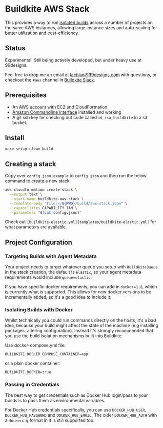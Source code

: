 # Buildkite AWS Stack

This provides a way to run [isolated builds](https://buildkite.com/docs/guides/docker-containerized-builds) across a number of projects on the same AWS instances, allowing large instance sizes and auto-scaling for better utilization and cost-efficiency.

## Status

Experimental. Still being actively developed, but under heavy use at 99designs.

Feel free to drop me an email at lachlan@99designs.com with questions, or checkout the `#aws` channel in [Buildkite Slack](https://chat.buildkite.com/).

## Prerequisites

  * An AWS account with EC2 and CloudFormation
  * [Amazon Commandline Interface](http://aws.amazon.com/cli/) installed and working
  * A git ssh key for checking out code called `id_rsa_buildkite` in a s3 bucket.

## Install

```
make setup clean build
```

## Creating a stack

Copy over `config.json.example` to `config.json` and then run the below command to create a new stack.

```bash
aws cloudformation create-stack \
  --output text \
  --stack-name buildkite-aws-stack \
  --template-body "file://${PWD}/build/aws-stack.json" \
  --capabilities CAPABILITY_IAM \
  --parameters "$(cat config.json)"
```

Check out `[buildkite-elastic.yml][templates/buildkite-elastic.yml]` for what parameters are available.

## Project Configuration

### Targeting Builds with Agent Metadata

Your project needs to target whatever queue you setup with `BuildkiteQueue` in the stack creation, the default is `elastic`, so your agent metadata requirements would include `queue=elastic`.

If you have specific docker requirements, you can add in `docker=1.8`, which is currently what is supported. This allows for new docker versions to be incrementally added, so it's a good idea to include it.

### Isolating Builds with Docker

Whilst technically you could run commands directly on the hosts, it's a bad idea, because your build might affect the state of the machine (e.g installing packages, altering configuration). Instead it's strongly recommended that you use the build isolation mechanisms built into Buildkite:

Use docker-compose.yml file:

```
BUILDKITE_DOCKER_COMPOSE_CONTAINER=app
```

or a plain docker container:

```
BUILDKITE_DOCKER=true
```

### Passing in Credentials

The best way to get credentials such as Docker Hub login/pass to your builds is to pass them as environmental variables.

For Docker Hub credentials specifically, you can use `DOCKER_HUB_USER`, `DOCKER_HUB_PASSWORD` and `DOCKER_HUB_EMAIL`. The older `DOCKER_HUB_AUTH` with a `dockercfg` format in it is still supported too.
